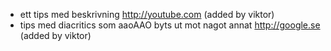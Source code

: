 - ett tips med beskrivning http://youtube.com (added by viktor)
- tips med diacritics som aaoAAO byts ut mot nagot annat http://google.se (added by viktor)
